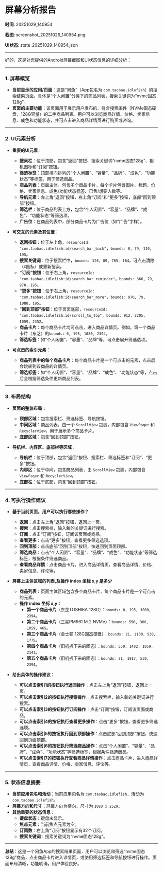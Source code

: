 # 屏幕分析报告

**时间**: 20251029_140954

**截图**: screenshot_20251029_140954.png

**UI状态**: state_20251029_140954.json

---

好的，这是对您提供的Android屏幕截图和UI状态信息的详细分析：

---

### 1. **屏幕概览**

*   **当前显示的应用/页面**：这是“闲鱼”（App包名为 `com.taobao.idlefish`）的搜索结果页面。具体是“个人闲置”分类下的商品列表，搜索关键词为“nvme固态128g”。
*   **页面的主要功能**：该页面用于展示用户发布的、符合搜索条件（NVMe固态硬盘，128G容量）的二手商品列表。用户可以浏览商品详情、价格、卖家信息、成色和功能状态，并可点击进入商品详情页进行购买或咨询。

---

### 2. **UI元素分析**

*   **重要的UI元素**：
    *   **搜索栏**：位于顶部，包含“返回”按钮、搜索关键词“nvme固态128g”、相机图标和“订阅”按钮。
    *   **筛选标签**：顶部横向排列的“个人闲置”、“容量”、“品牌”、“成色”、“功能状态”等标签，用于筛选商品。
    *   **商品列表**：页面主体，包含多个商品卡片，每个卡片包含图片、标题、价格、卖家信息、成色/功能状态标签、已售/想要人数等。
    *   **导航元素**：左上角“返回”按钮，右上角“订阅”和“更多”按钮，底部“回到顶部”按钮。
    *   **筛选栏**：位于商品列表上方，包含“个人闲置”、“容量”、“品牌”、“成色”、“功能状态”等筛选项。
    *   **广告位**：在商品列表中，部分商品卡片为广告位（如“广告”字样）。

*   **可交互的元素及其位置**：
    *   **返回按钮**：位于左上角，`resourceId: "com.taobao.idlefish:id/search_bar_back"`，`bounds: 0, 79, 110, 195`。
    *   **搜索关键词**：位于搜索栏中，`bounds: 126, 89, 765, 184`，可点击清除（`X`图标）或重新搜索。
    *   **“订阅”按钮**：位于右上角，`resourceId: "com.taobao.idlefish:id/search_bar_reminder"`，`bounds: 860, 79, 970, 195`。
    *   **“更多”按钮**：位于右上角，`resourceId: "com.taobao.idlefish:id/search_bar_more"`，`bounds: 970, 79, 1080, 195`。
    *   **“回到顶部”按钮**：位于页面底部，`resourceId: "com.taobao.idlefish:id/scroll_to_top"`，`bounds: 912, 2205, 1059, 2352`。
    *   **商品卡片**：每个商品卡片均可点击，进入商品详情页。例如，第一个商品卡片（东芝）的`bounds: 0, 195, 1080, 2394`。
    *   **筛选标签**：如“个人闲置”、“容量”、“品牌”等，可点击展开筛选选项。

*   **可点击的索引元素**：
    *   **商品列表中的每个商品卡片**：每个商品卡片是一个可点击的元素，点击后会跳转到该商品的详情页。
    *   **筛选标签**：如“个人闲置”、“容量”、“品牌”、“成色”、“功能状态”等，点击后会根据筛选条件更新商品列表。

---

### 3. **布局结构**

*   **页面的整体布局**：
    *   **顶部区域**：包含搜索栏、筛选标签、导航按钮。
    *   **中间区域**：商品列表，由一个 `ScrollView` 包裹，内部包含 `ViewPager` 和 `RecyclerView`，用于展示多个商品卡片。
    *   **底部区域**：包含“回到顶部”按钮。

*   **导航栏、内容区、底部栏等区域**：
    *   **导航栏**：位于顶部，包含“返回”按钮、搜索栏、筛选标签和“订阅”、“更多”按钮。
    *   **内容区**：位于中间，包含商品列表，由 `ScrollView` 包裹，内部包含 `ViewPager` 和 `RecyclerView`。
    *   **底部栏**：位于底部，包含“回到顶部”按钮。

---

### 4. **可执行操作建议**

*   **基于当前页面，用户可以执行哪些操作？**
    *   **返回**：点击左上角“返回”按钮，返回上一页。
    *   **搜索**：点击搜索栏，输入新的关键词进行搜索。
    *   **订阅**：点击“订阅”按钮，订阅该页面或商品。
    *   **查看更多**：点击“更多”按钮，查看更多筛选选项。
    *   **回到顶部**：点击底部“回到顶部”按钮，快速回到页面顶部。
    *   **筛选商品**：点击“个人闲置”、“容量”、“品牌”、“成色”、“功能状态”等筛选标签，根据条件筛选商品。
    *   **查看商品详情**：点击商品卡片，进入商品详情页，查看商品详情、价格、卖家信息、评论等。

*   **屏幕上主体区域的列表,及操作 index 坐标 x,y 是多少**
    *   **商品列表**：页面主体区域包含多个商品卡片，每个商品卡片是一个可点击的元素。
    *   **操作 index 坐标 x,y**：
        *   **第一个商品卡片**（东芝TOSHIBA 128G）：`bounds: 0, 195, 1080, 2394`。
        *   **第二个商品卡片**（三星PM961 M.2 NVMe）：`bounds: 550, 300, 1059, 469`。
        *   **第三个商品卡片**（金士顿 128G固态硬盘）：`bounds: 21, 1130, 530, 1775`。
        *   **第四个商品卡片**（旧机拆下来的固态）：`bounds: 550, 1492, 1059, 2141`。
        *   **第五个商品卡片**（旧机拆下来的固态）：`bounds: 21, 1817, 530, 2394`。

*   **给出具体的操作建议**：
    *   **可以点击索引1的按钮执行返回操作**：点击左上角“返回”按钮，返回上一页。
    *   **可以点击索引2的按钮执行搜索操作**：点击搜索栏，输入新的关键词进行搜索。
    *   **可以点击索引3的按钮执行订阅操作**：点击“订阅”按钮，订阅该页面或商品。
    *   **可以点击索引4的按钮执行查看更多操作**：点击“更多”按钮，查看更多筛选选项。
    *   **可以点击索引5的按钮执行回到顶部操作**：点击底部“回到顶部”按钮，快速回到页面顶部。
    *   **可以点击索引6的按钮执行筛选商品操作**：点击“个人闲置”、“容量”、“品牌”、“成色”、“功能状态”等筛选标签，根据条件筛选商品。
    *   **可以点击索引7的按钮执行查看商品详情操作**：点击商品卡片，进入商品详情页，查看商品详情、价格、卖家信息、评论等。

---

### 5. **状态信息摘要**

*   **当前应用包名和活动**：当前应用包名为 `com.taobao.idlefish`，活动为 `com.taobao.idlefish`。
*   **屏幕方向和尺寸**：屏幕方向为横向，尺寸为 `1080 x 2520`。
*   **其他重要的状态信息**：
    *   **键盘状态**：键盘未显示。
    *   **焦点元素**：当前焦点元素为空。
    *   **订阅数**：右上角“订阅”按钮显示有32个订阅。
    *   **搜索关键词**：搜索关键词为“nvme固态128g”。

---

**总结**：这是一个闲鱼App的搜索结果页面，用户可以浏览和筛选“nvme固态128g”商品，点击商品卡片进入详情页，或使用筛选标签和导航按钮进行操作。页面布局清晰，功能明确，用户体验良好。